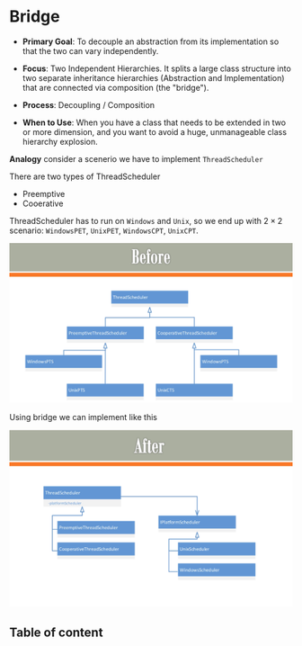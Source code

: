 # Bridge

* **Primary Goal**: To decouple an abstraction from its implementation so that the two can vary independently.

* **Focus**: Two Independent Hierarchies. It splits a large class structure into two separate inheritance hierarchies (Abstraction and Implementation) that are connected via composition (the "bridge").

* **Process**: Decoupling / Composition

* **When to Use**: When you have a class that needs to be extended in two or more dimension, and you want to avoid a huge, unmanageable class hierarchy explosion.

**Analogy**
consider a scenerio we have to implement `ThreadScheduler`

There are two types of ThreadScheduler
* Preemptive
* Cooerative

ThreadScheduler has to run on `Windows` and `Unix`, so we end up with $2\times2$ scenario: `WindowsPET`,
`UnixPET`, `WindowsCPT`, `UnixCPT`.

![before](./src/before.png)

Using bridge we can implement like this

![after](./src/after.png)

## Table of content